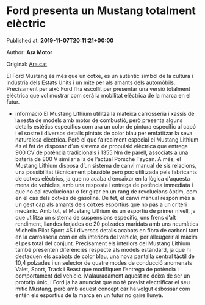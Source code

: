 
# Ford presenta un Mustang totalment elèctric

Published at: **2019-11-07T20:11:21+00:00**

Author: **Ara Motor**

Original: [Ara.cat](https://motor.ara.cat/novetats/Ford-presenta-Mustang-totalment-electric_0_2339766205.html)

El Ford Mustang és més que un cotxe, és un autèntic símbol de la cultura i indústria dels Estats Units i un mite per als amants dels automòbils. Precisament per això Ford l’ha escollit per presentar una versió totalment elèctrica que vol mostrar com serà la mobilitat elèctrica de la marca en el futur.
+ informació
El Mustang Lithium utilitza la mateixa carrosseria i xassís de la resta de models amb motor de combustió, però presenta alguns detalls estètics específics com ara un color de pintura específic al capó i el sostre i diversos detalls pintats de color blau per emfatitzar la seva naturalesa elèctrica.
Però el que fa realment especial el Mustang Lithium és el fet de disposar d’un sistema de propulsió elèctrica que entrega 900 CV de potència tradicionals i 1355 Nm de parell, associats a una bateria de 800 V similar a la de l’actual Porsche Taycan.
A més, el Mustang Lithium disposa d’un sistema de canvi manual de sis relacions, una possibilitat tècnicament plausible però poc utilitzada pels fabricants de cotxes elèctrics, ja que no acaba d’encaixar en la lògica d’aquesta mena de vehicles, amb una resposta i entrega de potència immediata i que no cal revolucionar o fer girar en un rang de revolucions òptim, com en el cas dels cotxes de gasolina. De fet, el canvi manual respon més a un gest cap als amants dels cotxes esportius que no pas a un criteri mecànic.
Amb tot, el Mustang Lithium és un esportiu de primer nivell, ja que utilitza un sistema de suspensions específic, uns frens d’alt rendiment, llandes forjades de 20 polzades maridats amb uns neumàtics Michelin Pilot Sport 4S i diversos detalls acabats en fibra de carboni tant en la carrosseria com en els interiors del vehicle, per alleugerir al màxim el pes total del conjunt.
Precisament els interiors del Mustang Lithium també presenten diferències respecte als models estàndard, ja que hi destaquen els acabats de color blau, una nova pantalla central tàctil de 10,4 polzades i un selector de quatre modes de conducció anomenats Valet, Sport, Track i Beast que modifiquen l’entrega de potència i comportament del vehicle.
Malauradament aquest no deixa de ser un prototip únic, i Ford ja ha anunciat que no té previst electrificar el seu mític Mustang, però amb aquest concept car ha volgut esbossar com entén els esportius de la marca en un futur no gaire llunyà.
